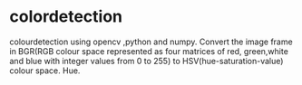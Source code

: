 # colordetection
colourdetection using opencv ,python and numpy.
Convert the image frame in BGR(RGB colour space represented as four matrices of red, green,white and blue with integer values from 0 to 255) to HSV(hue-saturation-value) colour space.
Hue.

